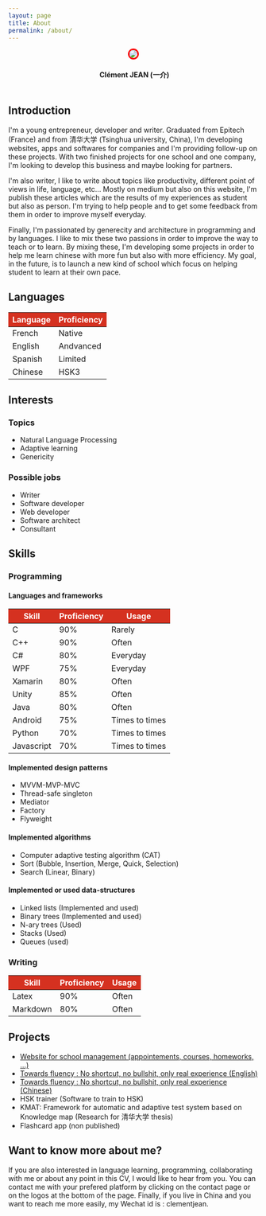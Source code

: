 ```yaml
---
layout: page
title: About
permalink: /about/
---
```


<p align="center" style="margin-bottom:20px">
  <img src="https://media.licdn.com/dms/image/C5103AQFMmqXveBIjzQ/profile-displayphoto-shrink_200_200/0?e=1530352800&v=beta&t=AiG_BJOkSY1M-Qt5w8FoV-Z1XGWYBzS225OgoDm6O78" style="border-radius: 50% !important; border: 3px solid red;" />
</p>

<p align="center" style="margin-bottom:50px">
  <b>Clément JEAN (一介)</b>
</p>

## Introduction ##

I'm a young entrepreneur, developer and writer. Graduated from Epitech (France) and from 清华大学 (Tsinghua university, China), I'm developing websites, apps and softwares for companies and I'm providing follow-up on these projects. With two finished projects for one school and one company, I'm looking to develop this business and maybe looking for partners.

I'm also writer, I like to write about topics like productivity, different point of views in life, language, etc... Mostly on medium but also on this website, I'm publish these articles which are the results of my experiences as student but also as person. I'm trying to help people and to get some feedback from them in order to improve myself everyday.

Finally, I'm passionated by generecity and architecture in programming and by languages. I like to mix these two passions in order to improve the way to teach or to learn. By mixing these, I'm developing some projects in order to help me learn chinese with more fun but also with more efficiency. My goal, in the future, is to launch a new kind of school which focus on helping student to learn at their own pace.

## Languages ##

<div class="container table-responsive-md">            
  <table class="table table-striped">
    <thead style="background-color:#d53120">
      <tr style="color: #fff;">
        <th>Language</th>
        <th>Proficiency</th>
      </tr>
    </thead>
    <tbody>
      <tr>
        <td>French</td>
        <td>Native</td>
      </tr>
      <tr>
        <td>English</td>
        <td>Andvanced</td>
      </tr>
      <tr>
        <td>Spanish</td>
        <td>Limited</td>
      </tr>
      <tr>
        <td>Chinese</td>
        <td>HSK3</td>
      </tr>
    </tbody>
  </table>
</div>

## Interests ##

### Topics ###

- Natural Language Processing
- Adaptive learning
- Genericity

### Possible jobs ###

- Writer
- Software developer
- Web developer
- Software architect
- Consultant

## Skills ##

### Programming ###

#### Languages and frameworks ####

<div class="container table-responsive-md">            
  <table class="table table-striped">
    <thead style="background-color:#d53120">
      <tr style="color: #fff;">
        <th>Skill</th>
        <th>Proficiency</th>
        <th>Usage</th>
      </tr>
    </thead>
    <tbody>
      <tr>
        <td>C</td>
        <td>90%</td>
        <td>Rarely</td>
      </tr>
      <tr>
        <td>C++</td>
        <td>90%</td>
        <td>Often</td>
      </tr>
      <tr>
        <td>C#</td>
        <td>80%</td>
        <td>Everyday</td>
      </tr>
      <tr>
        <td>WPF</td>
        <td>75%</td>
        <td>Everyday</td>
      </tr>
      <tr>
        <td>Xamarin</td>
        <td>80%</td>
        <td>Often</td>
      </tr>
      <tr>
        <td>Unity</td>
        <td>85%</td>
        <td>Often</td>
      </tr>
      <tr>
        <td>Java</td>
        <td>80%</td>
        <td>Often</td>
      </tr>
      <tr>
        <td>Android</td>
        <td>75%</td>
        <td>Times to times</td>
      </tr>
      <tr>
        <td>Python</td>
        <td>70%</td>
        <td>Times to times</td>
      </tr>
      <tr>
        <td>Javascript</td>
        <td>70%</td>
        <td>Times to times</td>
      </tr>
    </tbody>
  </table>
</div>

#### Implemented design patterns ####

- MVVM-MVP-MVC
- Thread-safe singleton
- Mediator
- Factory
- Flyweight

#### Implemented algorithms ####

- Computer adaptive testing algorithm (CAT)
- Sort (Bubble, Insertion, Merge, Quick, Selection)
- Search (Linear, Binary)

#### Implemented or used data-structures ####

- Linked lists (Implemented and used)
- Binary trees (Implemented and used)
- N-ary trees (Used)
- Stacks (Used)
- Queues (used)

### Writing ###

<div class="container table-responsive-md">            
  <table class="table table-striped">
    <thead style="background-color:#d53120">
      <tr style="color: #fff;">
        <th>Skill</th>
        <th>Proficiency</th>
        <th>Usage</th>
      </tr>
    </thead>
    <tbody>
      <tr>
        <td>Latex</td>
        <td>90%</td>
        <td>Often</td>
      </tr>
      <tr>
        <td>Markdown</td>
        <td>80%</td>
        <td>Often</td>
      </tr>
    </tbody>
  </table>
</div>

## Projects ##

- [Website for school management (appointements, courses, homeworks, ...)](https://educational-platform.herokuapp.com)
- [Towards fluency : No shortcut, no bullshit, only real experience (English)](https://clement-jean.github.io/en/towards-fluency)
- [Towards fluency : No shortcut, no bullshit, only real experience (Chinese)](https://clement-jean.github.io/cn/towards-fluency)
- HSK trainer (Software to train to HSK)
- KMAT: Framework for automatic and adaptive test system based on Knowledge map (Research for 清华大学 thesis)
- Flashcard app (non published)

## Want to know more about me?  ##

If you are also interested in language learning, programming, collaborating with me or about any point in this CV, I would like to hear from you. You can contact me with your prefered platform by clicking on the contact page or on the logos at the bottom of the page. Finally, if you live in China and you want to reach me more easily, my Wechat id is : clementjean.
